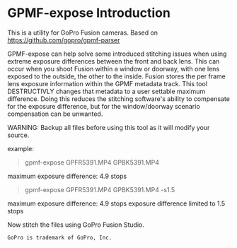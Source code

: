 # GPMF-expose Introduction

This is a utility for GoPro Fusion cameras. Based on https://github.com/gopro/gpmf-parser

GPMF-expose can help solve some introduced stitching issues when using extreme exposure differences between the front and back lens. This can occur when you shoot Fusion within a window or doorway, with one lens exposed to the outside, the other to the inside.  Fusion stores the per frame lens exposure information within the GPMF metadata track. This tool DESTRUCTIVLY changes that metadata to a user settable maximum difference. Doing this reduces the stitching software's ability to compensate for the exposure difference, but for the window/doorway scenario compensation can be unwanted.  

WARNING:  Backup all files before using this tool as it will modify your source.

example:
> gpmf-expose GPFR5391.MP4 GPBK5391.MP4 

maximum exposure difference: 4.9 stops

> gpmf-expose GPFR5391.MP4 GPBK5391.MP4 -s1.5

maximum exposure difference: 4.9 stops
exposure difference limited to 1.5 stops

Now stitch the files using GoPro Fusion Studio.


```
GoPro is trademark of GoPro, Inc.
```

